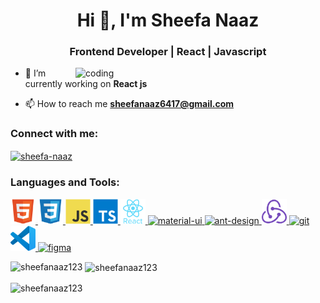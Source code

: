 <h1 align="center">Hi 👋, I'm Sheefa Naaz</h1>
<h3 align="center">Frontend Developer | React | Javascript</h3>
<img align="right" width=400 alt="coding" src="https://cdn.dribbble.com/users/2704414/screenshots/7466903/media/b08ab576316bd4582fef189f471cd9e5.gif">

- 🔭 I’m currently working on **React js**

- 📫 How to reach me **sheefanaaz6417@gmail.com**

<h3 align="left">Connect with me:</h3>
<p align="left">
<a href="https://linkedin.com/in/sheefa-naaz/" target="blank"><img align="center" src="https://raw.githubusercontent.com/rahuldkjain/github-profile-readme-generator/master/src/images/icons/Social/linked-in-alt.svg" alt="sheefa-naaz" height="30" width="40" /></a>
</p>

<h3 align="left">Languages and Tools:</h3>

<p align="left">
  <a href="https://developer.mozilla.org/en-US/docs/Web/HTML" target="_blank" rel="noreferrer">
    <img src="https://raw.githubusercontent.com/devicons/devicon/master/icons/html5/html5-original.svg" alt="html5" width="40" height="40"/>
  </a>

  <a href="https://developer.mozilla.org/en-US/docs/Web/CSS" target="_blank" rel="noreferrer">
    <img src="https://raw.githubusercontent.com/devicons/devicon/master/icons/css3/css3-original.svg" alt="css3" width="40" height="40"/>
  </a>

  <a href="https://developer.mozilla.org/en-US/docs/Web/JavaScript" target="_blank" rel="noreferrer">
    <img src="https://raw.githubusercontent.com/devicons/devicon/master/icons/javascript/javascript-original.svg" alt="javascript" width="40" height="40"/>
  </a>

  <a href="https://www.typescriptlang.org/" target="_blank" rel="noreferrer">
    <img src="https://raw.githubusercontent.com/devicons/devicon/master/icons/typescript/typescript-original.svg" alt="typescript" width="40" height="40"/>
  </a>

  <a href="https://reactjs.org/" target="_blank" rel="noreferrer">
    <img src="https://raw.githubusercontent.com/devicons/devicon/master/icons/react/react-original-wordmark.svg" alt="react" width="40" height="40"/>
  </a>

  <a href="https://mui.com/" target="_blank" rel="noreferrer">
    <img src="https://cdn.worldvectorlogo.com/logos/material-ui-1.svg" alt="material-ui" width="40" height="40"/>
  </a>

  <a href="https://ant.design/" target="_blank" rel="noreferrer">
    <img src="https://avatars.githubusercontent.com/u/12101536?s=200&v=4" alt="ant-design" width="40" height="40"/>
  </a>

  <a href="https://redux.js.org/" target="_blank" rel="noreferrer">
    <img src="https://raw.githubusercontent.com/devicons/devicon/master/icons/redux/redux-original.svg" alt="redux" width="40" height="40"/>
  </a>

  <a href="https://git-scm.com/" target="_blank" rel="noreferrer">
    <img src="https://www.vectorlogo.zone/logos/git-scm/git-scm-icon.svg" alt="git" width="40" height="40"/>
  </a>

  <a href="https://code.visualstudio.com/" target="_blank" rel="noreferrer">
    <img src="https://raw.githubusercontent.com/devicons/devicon/master/icons/vscode/vscode-original.svg" alt="vscode" width="40" height="40"/>
  </a>

  <a href="https://www.figma.com/" target="_blank" rel="noreferrer">
    <img src="https://www.vectorlogo.zone/logos/figma/figma-icon.svg" alt="figma" width="40" height="40"/>
  </a>
</p>

<p><img align="left" src="https://github-readme-stats.vercel.app/api/top-langs?username=sheefanaaz123&show_icons=true&locale=en&layout=compact" alt="sheefanaaz123" /></p>

<p>&nbsp;<img align="center" src="https://github-readme-stats.vercel.app/api?username=sheefanaaz123&show_icons=true&locale=en" alt="sheefanaaz123" /></p>

<p><img align="center" src="https://github-readme-streak-stats.herokuapp.com/?user=sheefanaaz123&" alt="sheefanaaz123" /></p>
